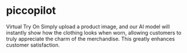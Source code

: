 # piccopilot
Virtual Try On Simply upload a product image, and our AI model will instantly show how the clothing looks when worn, allowing customers to truly appreciate the charm of the merchandise. This greatly enhances customer satisfaction.
